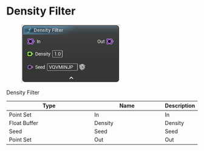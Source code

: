 # Density Filter

<div align="left" data-full-width="false">

<figure><img src="Density_Filter.png" alt=""><figcaption></figcaption></figure>

</div>

Density Filter

<table>
<thead><tr><th width="250">Type</th><th width="200">Name</th><th>Description</th></tr></thead>
<tbody>
<tr><td>Point Set</td><td>In</td><td>In</td></tr>
<tr><td>Float Buffer</td><td>Density</td><td>Density</td></tr>
<tr><td>Seed</td><td>Seed</td><td>Seed</td></tr>
<tr><td>Point Set</td><td>Out</td><td>Out</td></tr>
</tbody>
</table>